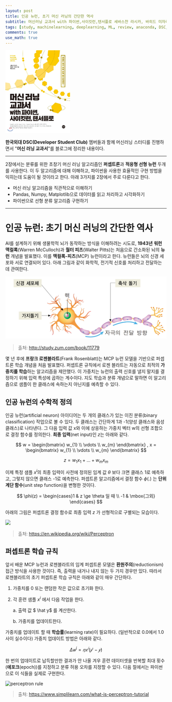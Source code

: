 ```yaml
---
layout: post
title: 인공 뉴런, 초기 머신 러닝의 간단한 역사
subtitle: 머신러닝 교과서 with 파이썬,사이킷런,텐서플로 세바스찬 라시카, 바히드 미자리리 지음, 박해선 옮김
tags: [study, machinelearning, deeplearning, ML, review, anaconda, DSC, 머신러닝교과서2장]
comments: true
use_math: true
---
```

<img src="../img/ml_review/ml_book.jpg" width="40%" alt="머신러닝 교과서"/>

**한국외대 DSC(Developer Student Club)** 멤버들과 함께 머신러닝 스터디를 진행하면서 "**머신 러닝 교과서**"를 블로그에 정리한 내용이다.

---

2장에서는 분류를 위한 초창기 머신 러닝 알고리즘인 **퍼셉트론**과 **적응형 선형 뉴런** 두개를 사용한다. 이 두 알고리즘에 대해 이해하고, 파이썬을 사용한 효율적인 구현 방법을 익히는데 도움이 될 것이라고 한다. 아래 3가지를 2장에서 주로 다룬다고 한다.

- 머신 러닝 알고리즘을 직관적으로 이해하기
- Pandas, Numpy, Matplotlib으로 데이터를 읽고 처리하고 시각화하기
- 파이썬으로 선형 분류 알고리즘 구현하기

---

# 인공 뉴런: 초기 머신 러닝의 간단한 역사

AI를 설계하기 위해 생물학적 뇌가 동작하는 방식을 이해하려는 시도로, **1943년** **워런 맥컬록**(Warren McCulloch)과 **월터 피츠**(Walter Pitts)는 처음으로 간소화된 뇌의 **뉴런** 개념을 발표했다. 이를 **맥컬록-피츠**(MCP) 뉴런이라고 한다. 뉴런들은 뇌의 신경 세포와 서로 연결되어 있다. 아래 그림과 같이 화학적, 전기적 신호를 처리하고 전달하는 데 관여한다.

<img src="../img/ml_review/neuron.jpg" alt="neuron"/>

> 출처: http://study.zum.com/book/11779

몇 년 후에 **프랑크 로젠블라트**(Frank Rosenblatt)는 MCP 뉴런 모델을 기반으로 퍼셉트론 학습 개념을 처음 발표했다. 퍼셉트론 규칙에서 로젠 블라트는 자동으로 최적의 **가중치를 학습**하는 알고리즘을 제안했다. 이 가중치는 뉴런의 출력 신호를 낼지 말지를 결정하기 위해 입력 특성에 곱하는 계수이다. 지도 학습과 분류 개념으로 말하면 이 알고리즘으로 샘플이 한 클래스에 속하는지 아닌지를 예측할 수 있다.

## 인공 뉴런의 수학적 정의

인공 뉴런(artificial neuron) 아이디어는 두 개의 클래스가 있는 이진 분류(binary classification) 작업으로 볼 수 있다. 두 클래스는 간단하게 1과 -1(양성 클래스와 음성 클래스)로 나타낸다. 그 다음 입력 값 x와 이에 상응하는 가중치 벡터 w의 선형 조합으로 결정 함수를 정의한다. **최종 입력**(net input)인 $z$는 아래와 같다.  

$$
w = \begin{bmatrix}
           w_{1} \\
           \vdots \\
           w_{m}
         \end{bmatrix}
,
x = \begin{bmatrix}
           w_{1} \\
           \vdots \\
           w_{m}
         \end{bmatrix}
$$

$$
z = w_1x_1 + \dots + w_mx_m
$$


이제 특정 샘플 $x^i$의 최종 입력이 사전에 정의된 임계 값 $\theta$ 보다 크면 클래스 1로 예측하고, 그렇지 않으면 클래스 -1로 예측한다. 퍼셉트론 알고리즘에서 결정 함수 $\phi(.)$ 는 **단위 계단 함수**(unit step function)을 변형한 것이다.  

$$
\phi(z) = \begin{cases}1 & z \ge \theta  일 때 \\ 
-1 & \mbox{그외} \end{cases}
$$

아래의 그림은 퍼셉트론 결정 함수로 최종 입력 $z$ 가 선형적으로 구별되는 모습이다.

<img src="https://upload.wikimedia.org/wikipedia/commons/thumb/f/fe/Kernel_Machine.svg/1200px-Kernel_Machine.svg.png"/>

> 출처: https://en.wikipedia.org/wiki/Perceptron



## 퍼셉트론 학습 규칙

앞서 배운 MCP 뉴런과 로젠블라트의 임계 퍼셉트론 모델은 **환원주의**(reductionism) 접근 방식을 사용한 것이다.  즉, 출력을 내거나 내지 않는 두 가지 경우만 있다. 따라서 로젠블라트의 초기 퍼셉트론 학습 규칙은 아래와 같이 매우 간단하다.

1. 가중치를 0 또는 랜덤한 작은 값으로 초기화 한다.

2. 각 훈련 샘플 $x^i$ 에서 다음 작업을 한다.

   a. 출력 값 $ \hat y$ 를 계산한다.

   b. 가중치를 업데이트한다.

가중치를 업데이트 할 때 **학습률**(learning rate)이 필요하다. (일반적으로 0.0에서 1.0 사이 실수이다) 가중치 업데이트 방법은 아래와 같다.  

$$
Δ𝑤^i=𝜂𝑥^𝑖(𝑦′−𝑦)
$$

한 번의 업데이트로 납득할만한 결과가 안 나올 겨우 훈련 데이터셋을 반복할 최대 횟수(**에포크**(epoch))를 지정하고 분류 허용 오차를 지정할 수 있다. 다음 절에서는 파이썬으로 이 식들을 실제로 구현한다.

<img src="https://www.simplilearn.com/ice9/free_resources_article_thumb/symbolic-representation-of-perceptron-learning-rule.jpg" alt="perceptron rule"/>

> 출처: https://www.simplilearn.com/what-is-perceptron-tutorial



